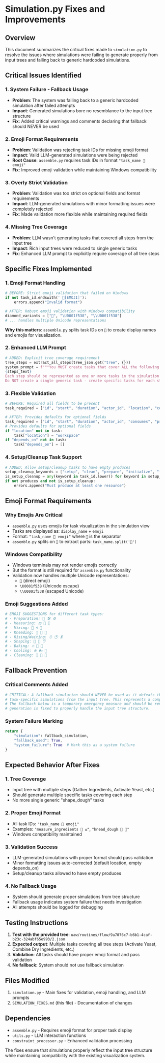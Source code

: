 # Simulation.py Fixes and Improvements

## Overview
This document summarizes the critical fixes made to `simulation.py` to resolve the issues where simulations were failing to generate properly from input trees and falling back to generic hardcoded simulations.

## Critical Issues Identified

### 1. **System Failure - Fallback Usage**
- **Problem**: The system was falling back to a generic hardcoded simulation after failed attempts
- **Impact**: Generated simulations bore no resemblance to the input tree structure
- **Fix**: Added critical warnings and comments declaring that fallback should NEVER be used

### 2. **Emoji Format Requirements**
- **Problem**: Validation was rejecting task IDs for missing emoji format
- **Impact**: Valid LLM-generated simulations were being rejected
- **Root Cause**: `assemble.py` requires task IDs in format `"task_name 🔸 emoji"` 
- **Fix**: Improved emoji validation while maintaining Windows compatibility

### 3. **Overly Strict Validation**
- **Problem**: Validation was too strict on optional fields and format requirements
- **Impact**: LLM-generated simulations with minor formatting issues were completely rejected
- **Fix**: Made validation more flexible while maintaining required fields

### 4. **Missing Tree Coverage**
- **Problem**: LLM wasn't generating tasks that covered all steps from the input tree
- **Impact**: Rich input trees were reduced to single generic tasks
- **Fix**: Enhanced LLM prompt to explicitly require coverage of all tree steps

## Specific Fixes Implemented

### 1. Emoji Format Handling
```python
# BEFORE: Strict emoji validation that failed on Windows
if not task_id.endswith(' 🔸[EMOJI]'):
    errors.append("Invalid format")

# AFTER: Robust emoji validation with Windows compatibility
diamond_variants = ["🔸", "\U0001f538", "\\U0001f538"]
# ... handles multiple Unicode representations
```

**Why this matters**: `assemble.py` splits task IDs on `🔸` to create display names and emojis for visualization.

### 2. Enhanced LLM Prompt
```python
# ADDED: Explicit tree coverage requirement
tree_steps = extract_all_steps(tree_json.get("tree", {}))
system_prompt = f"""You MUST create tasks that cover ALL the following steps:
{steps_text}
Each step should be represented as one or more tasks in the simulation
Do NOT create a single generic task - create specific tasks for each step
```

### 3. Flexible Validation
```python
# BEFORE: Required all fields to be present
task_required = ["id", "start", "duration", "actor_id", "location", "consumes", "produces", "depends_on"]

# AFTER: Provides defaults for optional fields
task_required = ["id", "start", "duration", "actor_id", "consumes", "produces"]
# Provides defaults for optional fields
if "location" not in task:
    task["location"] = "workspace"
if "depends_on" not in task:
    task["depends_on"] = []
```

### 4. Setup/Cleanup Task Support
```python
# ADDED: Allow setup/cleanup tasks to have empty produces
setup_cleanup_keywords = ["setup", "clean", "prepare", "initialize", "finalize"]
is_setup_cleanup = any(keyword in task_id.lower() for keyword in setup_cleanup_keywords)
if not produces and not is_setup_cleanup:
    errors.append("Must produce at least one resource")
```

## Emoji Format Requirements

### Why Emojis Are Critical
- `assemble.py` uses emojis for task visualization in the simulation view
- Tasks are displayed as: `display_name` + `emoji` 
- Format: `"task_name 🔸 emoji"` where `🔸` is the separator
- `assemble.py` splits on `🔸` to extract parts: `task_name.split('🔸')`

### Windows Compatibility
- Windows terminals may not render emojis correctly
- But the format is still required for `assemble.py` functionality
- Validation now handles multiple Unicode representations:
  - `🔸` (direct emoji)
  - `\U0001f538` (Unicode escape)
  - `\\U0001f538` (escaped Unicode)

### Emoji Suggestions Added
```python
# EMOJI SUGGESTIONS for different task types:
# - Preparation: 🔧 🛠️ ⚙️
# - Measuring: ⚖️ 📏 🥄
# - Mixing: 🥄 🌀 🔄
# - Kneading: 👋 💪 🤲
# - Rising/Waiting: ⏰ 🕐 ⏳
# - Shaping: 👐 🤏 ✋
# - Baking: 🔥 🍞 🥖
# - Cooling: ❄️ 🌬️ 🧊
# - Cleaning: 🧽 🧹 🚿
```

## Fallback Prevention

### Critical Comments Added
```python
# CRITICAL: A fallback simulation should NEVER be used as it defeats the purpose of generating
# task-specific simulations from the input tree. This represents a complete failure of the system.
# The fallback below is a temporary emergency measure and should be removed once the LLM
# generation is fixed to properly handle the input tree structure.
```

### System Failure Marking
```python
return {
    "simulation": fallback_simulation,
    "fallback_used": True,
    "system_failure": True  # Mark this as a system failure
}
```

## Expected Behavior After Fixes

### 1. Tree Coverage
- Input tree with multiple steps (Gather Ingredients, Activate Yeast, etc.)
- Should generate multiple specific tasks covering each step
- No more single generic "shape_dough" tasks

### 2. Proper Emoji Format
- All task IDs: `"task_name 🔸 emoji"`
- Examples: `"measure_ingredients 🔸 ⚖️"`, `"knead_dough 🔸 👋"`
- Windows compatibility maintained

### 3. Validation Success
- LLM-generated simulations with proper format should pass validation
- Minor formatting issues auto-corrected (default location, empty depends_on)
- Setup/cleanup tasks allowed to have empty produces

### 4. No Fallback Usage
- System should generate proper simulations from tree structure
- Fallback usage indicates system failure that needs investigation
- All attempts should be logged for debugging

## Testing Instructions

1. **Test with the provided tree**: `uaw/routines/flow/9a7076c7-b6b1-4caf-b23c-324abf65e993/2.json`
2. **Expected output**: Multiple tasks covering all tree steps (Activate Yeast, Combine Dry Ingredients, etc.)
3. **Validation**: All tasks should have proper emoji format and pass validation
4. **No fallback**: System should not use fallback simulation

## Files Modified

1. `simulation.py` - Main fixes for validation, emoji handling, and LLM prompts
2. `SIMULATION_FIXES.md` (this file) - Documentation of changes

## Dependencies

- `assemble.py` - Requires emoji format for proper task display
- `utils.py` - LLM interaction functions
- `constraint_processor.py` - Enhanced validation processing

The fixes ensure that simulations properly reflect the input tree structure while maintaining compatibility with the existing visualization system.